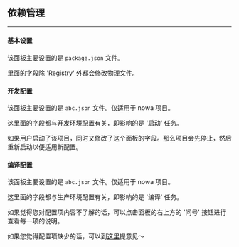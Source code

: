 ##  依赖管理

---
<!--插图 -->

#### 基本设置

该面板主要设置的是 `package.json` 文件。

里面的字段除 'Registry' 外都会修改物理文件。

#### 开发配置

该面板主要设置的是 `abc.json` 文件。仅适用于 nowa 项目。

这里面的字段都与开发环境配置有关，即影响的是 '启动' 任务。

如果用户启动了该项目，同时又修改了这个面板的字段。那么项目会先停止，然后重新启动以便适用新配置。

#### 编译配置

该面板主要设置的是 `abc.json` 文件。仅适用于 nowa 项目。

这里面的字段都与生产环境配置有关，即影响的是 '编译' 任务。

如果觉得您对配置项内容不了解的话，可以点击面板的右上方的 '问号' 按钮进行查看每一项的说明。

如果您觉得配置项缺少的话，可以到[这里](https://github.com/nowa-webpack/nowa-gui/issues/new)提意见～

